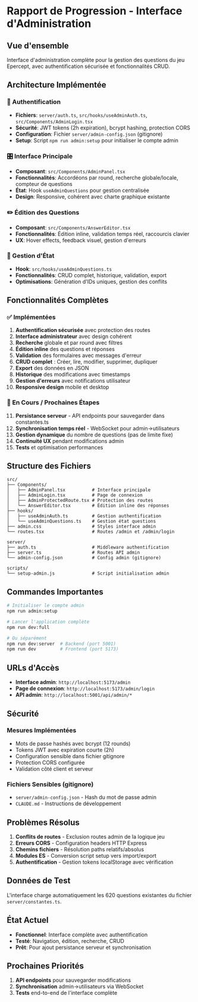 # Rapport de Progression - Interface d'Administration

## Vue d'ensemble
Interface d'administration complète pour la gestion des questions du jeu Epercept, avec authentification sécurisée et fonctionnalités CRUD.

## Architecture Implémentée

### 🔐 Authentification
- **Fichiers**: `server/auth.ts`, `src/hooks/useAdminAuth.ts`, `src/Components/AdminLogin.tsx`
- **Sécurité**: JWT tokens (2h expiration), bcrypt hashing, protection CORS
- **Configuration**: Fichier `server/admin-config.json` (gitignore)
- **Setup**: Script `npm run admin:setup` pour initialiser le compte admin

### 🎛️ Interface Principale
- **Composant**: `src/Components/AdminPanel.tsx`
- **Fonctionnalités**: Accordéons par round, recherche globale/locale, compteur de questions
- **État**: Hook `useAdminQuestions` pour gestion centralisée
- **Design**: Responsive, cohérent avec charte graphique existante

### ✏️ Édition des Questions
- **Composant**: `src/Components/AnswerEditor.tsx`
- **Fonctionnalités**: Édition inline, validation temps réel, raccourcis clavier
- **UX**: Hover effects, feedback visuel, gestion d'erreurs

### 🔄 Gestion d'État
- **Hook**: `src/hooks/useAdminQuestions.ts`
- **Fonctionnalités**: CRUD complet, historique, validation, export
- **Optimisations**: Génération d'IDs uniques, gestion des conflits

## Fonctionnalités Complètes

### ✅ Implémentées
1. **Authentification sécurisée** avec protection des routes
2. **Interface administrateur** avec design cohérent
3. **Recherche** globale et par round avec filtres
4. **Édition inline** des questions et réponses
5. **Validation** des formulaires avec messages d'erreur
6. **CRUD complet** : Créer, lire, modifier, supprimer, dupliquer
7. **Export** des données en JSON
8. **Historique** des modifications avec timestamps
9. **Gestion d'erreurs** avec notifications utilisateur
10. **Responsive design** mobile et desktop

### 🔄 En Cours / Prochaines Étapes
11. **Persistance serveur** - API endpoints pour sauvegarder dans constantes.ts
12. **Synchronisation temps réel** - WebSocket pour admin→utilisateurs
13. **Gestion dynamique** du nombre de questions (pas de limite fixe)
14. **Continuité UX** pendant modifications admin
15. **Tests** et optimisation performances

## Structure des Fichiers

```
src/
├── Components/
│   ├── AdminPanel.tsx          # Interface principale
│   ├── AdminLogin.tsx          # Page de connexion
│   ├── AdminProtectedRoute.tsx # Protection des routes
│   └── AnswerEditor.tsx        # Édition inline des réponses
├── hooks/
│   ├── useAdminAuth.ts         # Gestion authentification
│   └── useAdminQuestions.ts    # Gestion état questions
├── admin.css                   # Styles interface admin
└── routes.tsx                  # Routes /admin et /admin/login

server/
├── auth.ts                     # Middleware authentification
├── server.ts                   # Routes API admin
└── admin-config.json           # Config admin (gitignore)

scripts/
└── setup-admin.js              # Script initialisation admin
```

## Commandes Importantes

```bash
# Initialiser le compte admin
npm run admin:setup

# Lancer l'application complète
npm run dev:full

# Ou séparément
npm run dev:server  # Backend (port 5001)
npm run dev         # Frontend (port 5173)
```

## URLs d'Accès

- **Interface admin**: `http://localhost:5173/admin`
- **Page de connexion**: `http://localhost:5173/admin/login`
- **API admin**: `http://localhost:5001/api/admin/*`

## Sécurité

### Mesures Implémentées
- Mots de passe hashés avec bcrypt (12 rounds)
- Tokens JWT avec expiration courte (2h)
- Configuration sensible dans fichier gitignore
- Protection CORS configurée
- Validation côté client et serveur

### Fichiers Sensibles (gitignore)
- `server/admin-config.json` - Hash du mot de passe admin
- `CLAUDE.md` - Instructions de développement

## Problèmes Résolus

1. **Conflits de routes** - Exclusion routes admin de la logique jeu
2. **Erreurs CORS** - Configuration headers HTTP Express
3. **Chemins fichiers** - Résolution paths relatifs/absolus
4. **Modules ES** - Conversion script setup vers import/export
5. **Authentification** - Gestion tokens localStorage avec vérification

## Données de Test

L'interface charge automatiquement les 620 questions existantes du fichier `server/constantes.ts`.

## État Actuel

- **Fonctionnel**: Interface complète avec authentification
- **Testé**: Navigation, édition, recherche, CRUD
- **Prêt**: Pour ajout persistance serveur et synchronisation

## Prochaines Priorités

1. **API endpoints** pour sauvegarder modifications
2. **Synchronisation** admin→utilisateurs via WebSocket
3. **Tests** end-to-end de l'interface complète